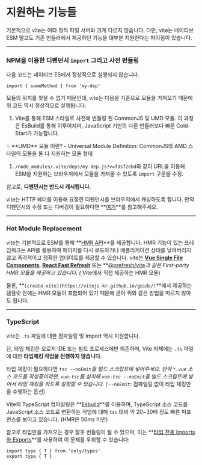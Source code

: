 # 지원하는 기능들

기본적으로 vite는 여타 정적 파일 서버와 크게 다르지 않습니다. 다만, vite는 네이티브 ESM 말고도 기존 번들러에서 제공하던 기능을 대부분 지원한다는 차이점이 있습니다.

---

### NPM을 이용한 디펜던시 `import` 그리고 사전 번들링

다음 코드는 네이티브 ES에서 정상적으로 실행되지 않습니다.

```tsx
import { someMethod } from 'my-dep'
```

모듈의 위치를 찾을 수 없기 때문인데, vite는 다음을 기준으로 모듈을 가져오기 때문에 위 코드 역시 정상적으로 실행됩니다.

1. Vite를 통해 ESM 스타일로 사전에 번들링 된 CommonJS 및 UMD 모듈. 이 과정은 EsBuild를 통해 이루어지며, JavaScript 기반의 다른 번들러보다 빠른 Cold-Start가 가능합니다.

<aside>
💡 **UMD** 모듈 이란?
-  Universal Module Definition: CommonJS와 AMD 스타일의 모듈을 둘 다 지원하는 모듈 형태

</aside>

1.  `/node_modules/.vite/deps/my-dep.js?v=f3sf2ebd`와 같이 URL을 이용해 ESM을 지원하는 브라우저에서 모듈을 가져올 수 있도록 `import` 구문을 수정.

참고로, **디펜던시는 반드시 캐시됩니다.**

vite는 HTTP 헤더를 이용해 요청한 디펜던시를 브라우저에서 캐싱하도록 합니다. 만약 디펜던시의 수정 또는 디버깅이 필요하다면 **[여기](https://vitejs-kr.github.io/guide/dep-pre-bundling.html#browser-cache)**를 참고해주세요.

---

### ****Hot Module Replacement****

vite는 기본적으로 ESM를 통해 **[HMR API](https://vitejs-kr.github.io/guide/api-hmr.html)**를 제공합니다. HMR 기능이 있는 프레임워크는 API를 활용하여 페이지를 다시 로드하거나 애플리케이션 상태를 날려버리지 않고 즉각적이고 정확한 업데이트를 제공할 수 있습니다. vite는 **[Vue Single File Components](https://github.com/vitejs/vite-plugin-vue/tree/main/packages/plugin-vue)**, **[React Fast Refresh](https://github.com/vitejs/vite-plugin-react/tree/main/packages/plugin-react)** 또는 **[@prefresh/vite](https://github.com/JoviDeCroock/prefresh/tree/main/packages/vite)**과 같은 First-party HMR* 모듈을 제공하고 있습니다. (* Vite에서 직접 제공하는 HMR 모듈)

물론, **`[create-vite](https://vitejs-kr.github.io/guide/)`**에서 제공하는 템플릿 안에는 HMR 모듈이 포함되어 있기 때문에 굳이 위와 같은 방법을 따르지 않아도 됩니다.

---

### TypeScript

vite는 `.ts` 파일에 대한 컴파일링 및 Import 역시 지원합니다.

단, 타입 체킹은 오로지 IDE 또는 빌드 프로세스에만 의존하며, Vite 자체에는 `.ts` 파일에 대한 **타입체킹 작업을 진행하지 않습니다**. 

타입 체킹이 필요하다면 `tsc --noEmit`*을 빌드 스크립트에 넣어주세요. 만약 `*.vue` 소스 코드를 작성중이라면, `vue-tsc`를 설치해 `vue-tsc --noEmit`을 빌드 스크립트에 넣어서 타입 체킹을 하도록 설정할 수 있습니다. (* `--noEmit`: 컴파일링 없이 타입 체킹만을 수행하는 옵션)

Vite의 TypeScript 컴파일링은 **[Esbuild](https://github.com/evanw/esbuild)**를 이용하며, TypeScript 소스 코드를 JavaScript 소스 코드로 변환하는 작업에 대해 `tsc` 대비 약 20~30배 정도 빠른 퍼포먼스를 보이고 있습니다. (HMR은 50ms 미만)

참고로 타입만을 가져오는 경우 잘못 번들링이 될 수 있으며, 이는 **[타입 전용 Imports와 Exports](https://www.typescriptlang.org/ko/docs/handbook/release-notes/typescript-3-8.html#type-only-imports-and-export)**를 사용하여 이 문제를 우회할 수 있습니다:

```tsx
import type { T } from 'only/types'
export type { T }
```